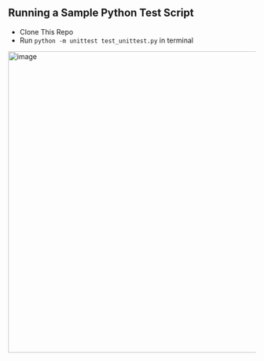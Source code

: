## Running a Sample Python Test Script

- Clone This Repo
- Run ```python -m unittest test_unittest.py``` in terminal

<img width="613" alt="image" src="https://user-images.githubusercontent.com/100597998/181876483-6a73bee0-b131-4f72-892b-94366182efb9.png">
